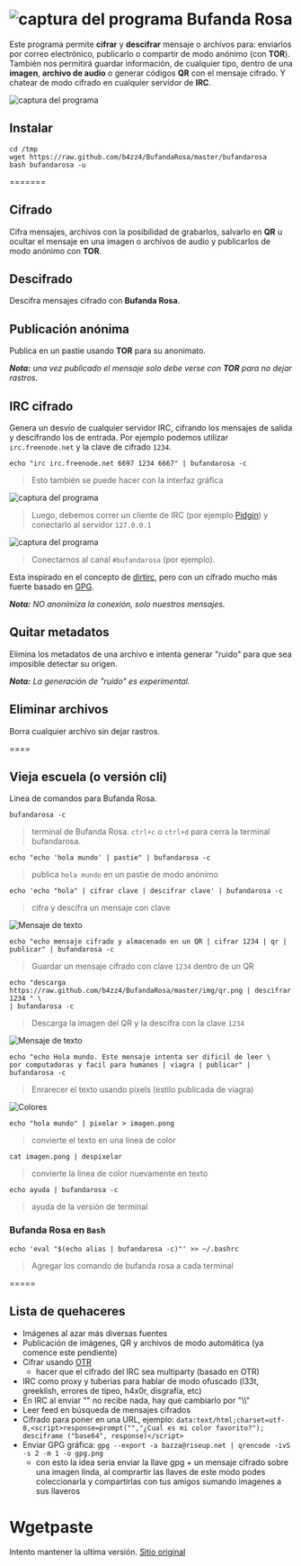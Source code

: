 # ![captura del programa](img/bufandarosa.png) Bufanda Rosa

Este programa permite **cifrar** y **descifrar** mensaje o archivos para: enviarlos por correo electrónico, publicarlo o compartir de modo anónimo (con **TOR**). 
También nos permitirá guardar información, de cualquier tipo, dentro de una **imagen**,  **archivo de audio** o generar códigos **QR** con el mensaje cifrado.
Y chatear de modo cifrado en cualquier servidor de **IRC**.

![captura del programa](img/cifrado.png)

## Instalar

~~~
cd /tmp
wget https://raw.github.com/b4zz4/BufandaRosa/master/bufandarosa
bash bufandarosa -u
~~~

=======

## Cifrado

Cifra mensajes, archivos con la posibilidad de grabarlos, salvarlo en **QR** u ocultar el mensaje en una imagen o archivos de audio y publicarlos de modo anónimo con **TOR**.

## Descifrado

Descifra mensajes cifrado con **Bufanda Rosa**.

## Publicación anónima

Publica en un pastie usando **TOR** para su anonimato.

_**Nota:** una vez publicado el mensaje solo debe verse con **TOR** para no dejar rastros._

## IRC cifrado

Genera un desvío de cualquier servidor IRC, cifrando los mensajes de salida y descifrando los de entrada. 
Por ejemplo podemos utilizar `irc.freenode.net` y la clave de cifrado `1234`.

~~~
echo "irc irc.freenode.net 6697 1234 6667" | bufandarosa -c
~~~
> Esto también se puede hacer con la interfaz gráfica

![captura del programa](img/irc.png)
> Luego, debemos correr un cliente de IRC (por ejemplo [Pidgin](https://pidgin.im/)) y conectarlo al servidor `127.0.0.1`

![captura del programa](img/canal.png)
> Conectarnos al canal `#bufandarosa` (por ejemplo).

Esta inspirado en el concepto de [dirtirc](http://dirtirc.sf.net), pero con un cifrado mucho más fuerte basado en [GPG](http://www.gnupg.org/index.es.html).

_**Nota:** NO anonímiza la conexión, solo nuestros mensajes._

## Quitar metadatos

Elimina los metadatos de una archivo e intenta generar "ruido" para que sea imposible detectar su origen.

_**Nota:** La generación de "ruido" es experimental._

## Eliminar archivos

Borra cualquier archivo sin dejar rastros.

====

## Vieja escuela (o versión cli)

Linea de comandos para Bufanda Rosa.

~~~
bufandarosa -c
~~~
> terminal de Bufanda Rosa. `ctrl+c` o `ctrl+d` para cerra la terminal bufandarosa.

~~~
echo "echo 'hola mundo' | pastie" | bufandarosa -c
~~~
> publica `hola mundo` en un pastie de modo anónimo

~~~
echo 'echo "hola" | cifrar clave | descifrar clave' | bufandarosa -c
~~~
> cifra y descifra un mensaje con clave

![Mensaje de texto](img/qr.png)
~~~
echo "echo mensaje cifrado y almacenado en un QR | cifrar 1234 | qr | publicar" | bufandarosa -c 
~~~
> Guardar un mensaje cifrado con clave `1234` dentro de un QR

~~~
echo "descarga https://raw.github.com/b4zz4/BufandaRosa/master/img/qr.png | descifrar 1234 " \
| bufandarosa -c
~~~
> Descarga la imagen del QR y la descifra con la clave `1234`

![Mensaje de texto](img/viagra.png)
~~~
echo "echo Hola mundo. Este mensaje intenta ser dificil de leer \
por computadoras y facil para humanos | viagra | publicar" | bufandarosa -c 
~~~
> Enrarecer el texto usando pixels (estilo publicada de viagra)

![Colores](img/pixelar.png)
~~~
echo "hola mundo" | pixelar > imagen.pong
~~~
> convierte el texto en una linea de color

~~~
cat imagen.pong | despixelar
~~~
> convierte la linea de color nuevamente en texto

~~~
echo ayuda | bufandarosa -c
~~~
> ayuda de la versión de terminal

### Bufanda Rosa en `Bash`

~~~
echo 'eval "$(echo alias | bufandarosa -c)"' >> ~/.bashrc
~~~
> Agregar los comando de bufanda rosa a cada terminal

=====

## Lista de quehaceres

* Imágenes al azar más diversas fuentes
* Publicación de imágenes, QR y archivos de modo automática (ya comence este pendiente)
* Cifrar usando [OTR](http://www.cypherpunks.ca/otr/)
  * hacer que el cifrado del IRC sea multiparty (basado en OTR)
* IRC como proxy y tuberias para hablar de modo ofuscado (l33t, greeklish, errores de tipeo, h4x0r, disgrafía, etc)
* En IRC al enviar "\" no recibe nada, hay que cambiarlo por "\\\\"
* Leer feed en búsqueda de mensajes cifrados
* Cifrado para poner en una URL, ejemplo: `data:text/html;charset=utf-8,<script>response=prompt("","¿Cual es mi color favorito?"); desciframe ("base64", response)</script>`
* Enviar GPG gráfica: `gpg --export -a bazza@riseup.net | qrencode -ivS -s 2 -m 1 -o gpg.png`
  * con esto la idea seria enviar la llave gpg + un mensaje cifrado sobre una imagen linda, al comprartir las llaves de este modo podes coleccionarla y compartirlas con tus amigos sumando imagenes a sus llaveros

# Wgetpaste

Intento mantener la ultima versión. [Sitio original](http://wgetpaste.zlin.dk/)


